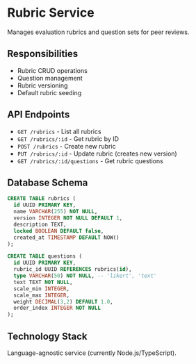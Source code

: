 # Rubric Service

Manages evaluation rubrics and question sets for peer reviews.

## Responsibilities

- Rubric CRUD operations
- Question management
- Rubric versioning
- Default rubric seeding

## API Endpoints

- `GET /rubrics` - List all rubrics
- `GET /rubrics/:id` - Get rubric by ID
- `POST /rubrics` - Create new rubric
- `PUT /rubrics/:id` - Update rubric (creates new version)
- `GET /rubrics/:id/questions` - Get rubric questions

## Database Schema

```sql
CREATE TABLE rubrics (
  id UUID PRIMARY KEY,
  name VARCHAR(255) NOT NULL,
  version INTEGER NOT NULL DEFAULT 1,
  description TEXT,
  locked BOOLEAN DEFAULT false,
  created_at TIMESTAMP DEFAULT NOW()
);

CREATE TABLE questions (
  id UUID PRIMARY KEY,
  rubric_id UUID REFERENCES rubrics(id),
  type VARCHAR(50) NOT NULL, -- 'likert', 'text'
  text TEXT NOT NULL,
  scale_min INTEGER,
  scale_max INTEGER,
  weight DECIMAL(3,2) DEFAULT 1.0,
  order_index INTEGER NOT NULL
);
```

## Technology Stack

Language-agnostic service (currently Node.js/TypeScript).

